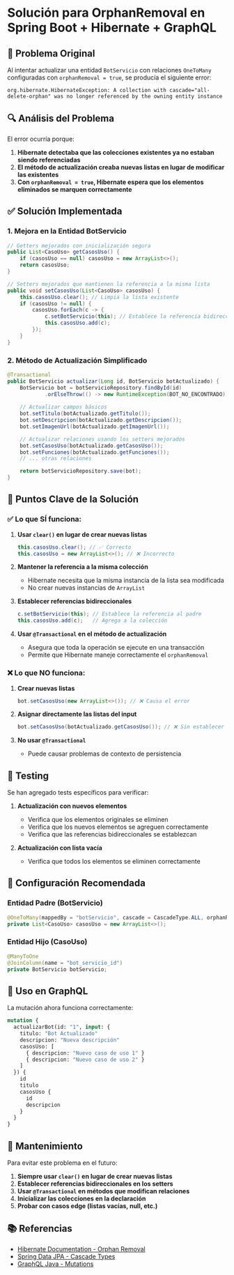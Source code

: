 # Solución para OrphanRemoval en Spring Boot + Hibernate + GraphQL

## 🐛 Problema Original

Al intentar actualizar una entidad `BotServicio` con relaciones `OneToMany` configuradas con `orphanRemoval = true`, se producía el siguiente error:

```
org.hibernate.HibernateException: A collection with cascade="all-delete-orphan" was no longer referenced by the owning entity instance
```

## 🔍 Análisis del Problema

El error ocurría porque:

1. **Hibernate detectaba que las colecciones existentes ya no estaban siendo referenciadas**
2. **El método de actualización creaba nuevas listas en lugar de modificar las existentes**
3. **Con `orphanRemoval = true`, Hibernate espera que los elementos eliminados se marquen correctamente**

## ✅ Solución Implementada

### 1. **Mejora en la Entidad BotServicio**

```java
// Getters mejorados con inicialización segura
public List<CasoUso> getCasosUso() { 
    if (casosUso == null) casosUso = new ArrayList<>();
    return casosUso; 
}

// Setters mejorados que mantienen la referencia a la misma lista
public void setCasosUso(List<CasoUso> casosUso) { 
    this.casosUso.clear(); // Limpia la lista existente
    if (casosUso != null) {
        casosUso.forEach(c -> {
            c.setBotServicio(this); // Establece la referencia bidireccional
            this.casosUso.add(c);
        });
    }
}
```

### 2. **Método de Actualización Simplificado**

```java
@Transactional
public BotServicio actualizar(Long id, BotServicio botActualizado) {
    BotServicio bot = botServicioRepository.findById(id)
            .orElseThrow(() -> new RuntimeException(BOT_NO_ENCONTRADO));
    
    // Actualizar campos básicos
    bot.setTitulo(botActualizado.getTitulo());
    bot.setDescripcion(botActualizado.getDescripcion());
    bot.setImagenUrl(botActualizado.getImagenUrl());

    // Actualizar relaciones usando los setters mejorados
    bot.setCasosUso(botActualizado.getCasosUso());
    bot.setFunciones(botActualizado.getFunciones());
    // ... otras relaciones

    return botServicioRepository.save(bot);
}
```

## 🎯 Puntos Clave de la Solución

### ✅ **Lo que SÍ funciona:**

1. **Usar `clear()` en lugar de crear nuevas listas**
   ```java
   this.casosUso.clear(); // ✅ Correcto
   this.casosUso = new ArrayList<>(); // ❌ Incorrecto
   ```

2. **Mantener la referencia a la misma colección**
   - Hibernate necesita que la misma instancia de la lista sea modificada
   - No crear nuevas instancias de `ArrayList`

3. **Establecer referencias bidireccionales**
   ```java
   c.setBotServicio(this); // Establece la referencia al padre
   this.casosUso.add(c);   // Agrega a la colección
   ```

4. **Usar `@Transactional` en el método de actualización**
   - Asegura que toda la operación se ejecute en una transacción
   - Permite que Hibernate maneje correctamente el `orphanRemoval`

### ❌ **Lo que NO funciona:**

1. **Crear nuevas listas**
   ```java
   bot.setCasosUso(new ArrayList<>()); // ❌ Causa el error
   ```

2. **Asignar directamente las listas del input**
   ```java
   bot.setCasosUso(botActualizado.getCasosUso()); // ❌ Sin establecer referencias
   ```

3. **No usar `@Transactional`**
   - Puede causar problemas de contexto de persistencia

## 🧪 Testing

Se han agregado tests específicos para verificar:

1. **Actualización con nuevos elementos**
   - Verifica que los elementos originales se eliminen
   - Verifica que los nuevos elementos se agreguen correctamente
   - Verifica que las referencias bidireccionales se establezcan

2. **Actualización con lista vacía**
   - Verifica que todos los elementos se eliminen correctamente

## 📝 Configuración Recomendada

### Entidad Padre (BotServicio)
```java
@OneToMany(mappedBy = "botServicio", cascade = CascadeType.ALL, orphanRemoval = true, fetch = FetchType.EAGER)
private List<CasoUso> casosUso = new ArrayList<>();
```

### Entidad Hijo (CasoUso)
```java
@ManyToOne
@JoinColumn(name = "bot_servicio_id")
private BotServicio botServicio;
```

## 🚀 Uso en GraphQL

La mutación ahora funciona correctamente:

```graphql
mutation {
  actualizarBot(id: "1", input: {
    titulo: "Bot Actualizado"
    descripcion: "Nueva descripción"
    casosUso: [
      { descripcion: "Nuevo caso de uso 1" }
      { descripcion: "Nuevo caso de uso 2" }
    ]
  }) {
    id
    titulo
    casosUso {
      id
      descripcion
    }
  }
}
```

## 🔧 Mantenimiento

Para evitar este problema en el futuro:

1. **Siempre usar `clear()` en lugar de crear nuevas listas**
2. **Establecer referencias bidireccionales en los setters**
3. **Usar `@Transactional` en métodos que modifican relaciones**
4. **Inicializar las colecciones en la declaración**
5. **Probar con casos edge (listas vacías, null, etc.)**

## 📚 Referencias

- [Hibernate Documentation - Orphan Removal](https://docs.jboss.org/hibernate/orm/5.4/userguide/html_single/Hibernate_User_Guide.html#pc-cascade-orphanremoval)
- [Spring Data JPA - Cascade Types](https://docs.spring.io/spring-data/jpa/docs/current/reference/html/#jpa.cascade-types)
- [GraphQL Java - Mutations](https://www.graphql-java.com/documentation/v21/mutations/) 